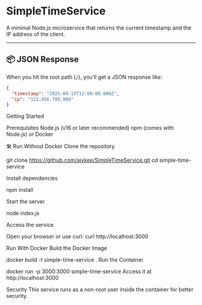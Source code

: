 # SimpleTimeService

A minimal Node.js microservice that returns the current timestamp and the IP address of the client.

---

## 📦 JSON Response

When you hit the root path (`/`), you'll get a JSON response like:

```json
{
  "timestamp": "2025-04-15T12:00:00.000Z",
  "ip": "123.456.789.000"
}
 ```
 
 Getting Started
 
Prerequisites
Node.js (v16 or later recommended)
npm (comes with Node.js)
or
Docker


🛠️ Run Without Docker
Clone the repository

 git clone https://github.com/ajykee/SimpleTimeService.git
 cd simple-time-service

Install dependencies

 npm install

Start the server

node index.js

Access the service

Open your browser or use curl:
curl http://localhost:3000

Run With Docker
Build the Docker Image

docker build -t simple-time-service .
Run the Container

docker run -p 3000:3000 simple-time-service
Access it at http://localhost:3000

Security
This service runs as a non-root user inside the container for better security.

